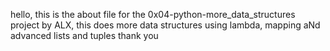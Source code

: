 hello, this is the about file for the 0x04-python-more_data_structures project by ALX, this does more
data structures using lambda, mapping aNd advanced lists and tuples thank you